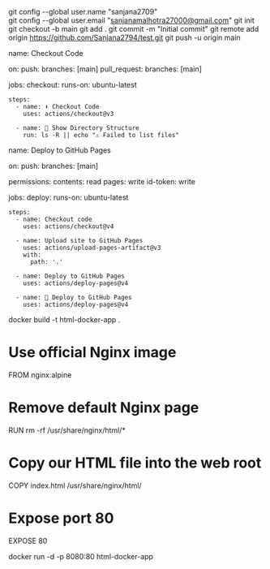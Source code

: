 git config --global user.name "sanjana2709"         
git config --global user.email "sanjanamalhotra27000@gmail.com"
git init
git checkout -b main
git add .
git commit -m "Initial commit"
git remote add origin https://github.com/Sanjana2794/test.git
git push -u origin main



name: Checkout Code

on:
  push:
    branches: [main]
  pull_request:
    branches: [main]

jobs:
  checkout:
    runs-on: ubuntu-latest

    steps:
      - name: ⬇ Checkout Code
        uses: actions/checkout@v3

      - name: 📁 Show Directory Structure
        run: ls -R || echo "⚠ Failed to list files"






name: Deploy to GitHub Pages

on:
  push:
    branches: [main]

permissions:
  contents: read
  pages: write
  id-token: write

jobs:
  deploy:
    runs-on: ubuntu-latest

    steps:
      - name: Checkout code
        uses: actions/checkout@v4

      - name: Upload site to GitHub Pages
        uses: actions/upload-pages-artifact@v3
        with:
          path: '.'

      - name: Deploy to GitHub Pages
        uses: actions/deploy-pages@v4

      - name: 🚀 Deploy to GitHub Pages
        uses: actions/deploy-pages@v4



docker build -t html-docker-app .

# Use official Nginx image
FROM nginx:alpine

# Remove default Nginx page
RUN rm -rf /usr/share/nginx/html/*

# Copy our HTML file into the web root
COPY index.html /usr/share/nginx/html/

# Expose port 80
EXPOSE 80


docker run -d -p 8080:80 html-docker-app
